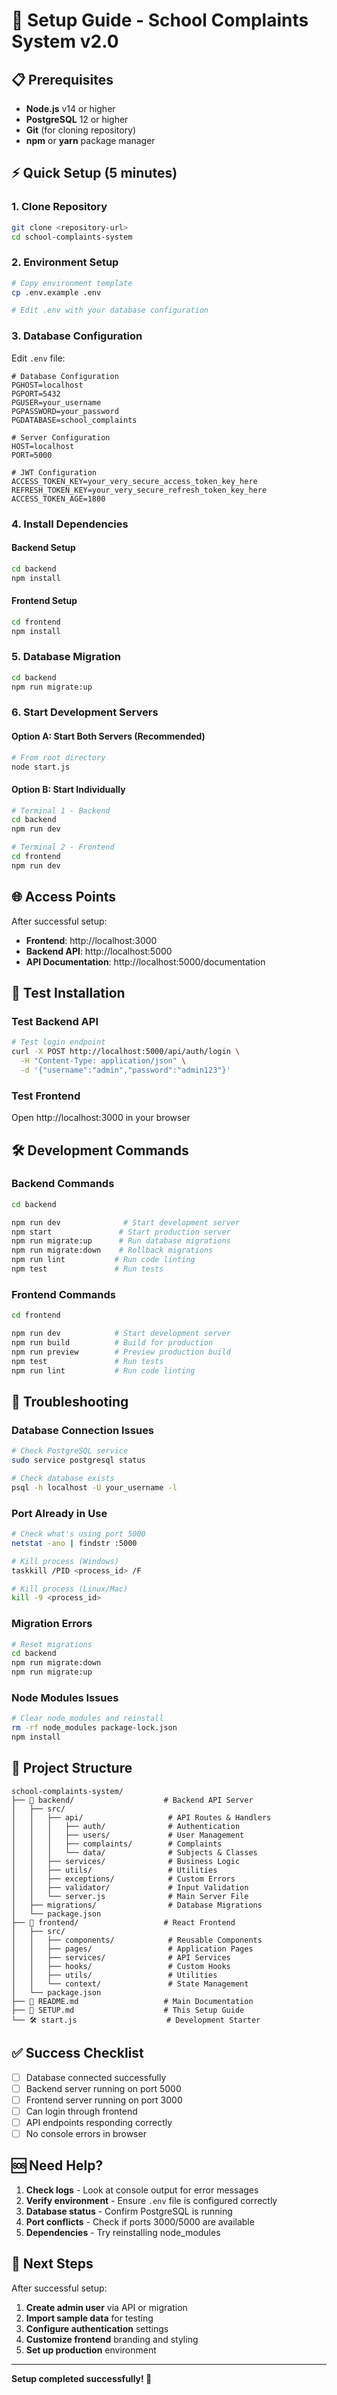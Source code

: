 # 🚀 Setup Guide - School Complaints System v2.0

## 📋 Prerequisites

- **Node.js** v14 or higher
- **PostgreSQL** 12 or higher
- **Git** (for cloning repository)
- **npm** or **yarn** package manager

## ⚡ Quick Setup (5 minutes)

### 1. Clone Repository

```bash
git clone <repository-url>
cd school-complaints-system
```

### 2. Environment Setup

```bash
# Copy environment template
cp .env.example .env

# Edit .env with your database configuration
```

### 3. Database Configuration

Edit `.env` file:

```env
# Database Configuration
PGHOST=localhost
PGPORT=5432
PGUSER=your_username
PGPASSWORD=your_password
PGDATABASE=school_complaints

# Server Configuration
HOST=localhost
PORT=5000

# JWT Configuration
ACCESS_TOKEN_KEY=your_very_secure_access_token_key_here
REFRESH_TOKEN_KEY=your_very_secure_refresh_token_key_here
ACCESS_TOKEN_AGE=1800
```

### 4. Install Dependencies

#### Backend Setup

```bash
cd backend
npm install
```

#### Frontend Setup

```bash
cd frontend
npm install
```

### 5. Database Migration

```bash
cd backend
npm run migrate:up
```

### 6. Start Development Servers

#### Option A: Start Both Servers (Recommended)

```bash
# From root directory
node start.js
```

#### Option B: Start Individually

```bash
# Terminal 1 - Backend
cd backend
npm run dev

# Terminal 2 - Frontend
cd frontend
npm run dev
```

## 🌐 Access Points

After successful setup:

- **Frontend**: http://localhost:3000
- **Backend API**: http://localhost:5000
- **API Documentation**: http://localhost:5000/documentation

## 🧪 Test Installation

### Test Backend API

```bash
# Test login endpoint
curl -X POST http://localhost:5000/api/auth/login \
  -H "Content-Type: application/json" \
  -d '{"username":"admin","password":"admin123"}'
```

### Test Frontend

Open http://localhost:3000 in your browser

## 🛠️ Development Commands

### Backend Commands

```bash
cd backend

npm run dev              # Start development server
npm start               # Start production server
npm run migrate:up      # Run database migrations
npm run migrate:down    # Rollback migrations
npm run lint           # Run code linting
npm test               # Run tests
```

### Frontend Commands

```bash
cd frontend

npm run dev            # Start development server
npm run build          # Build for production
npm run preview        # Preview production build
npm test               # Run tests
npm run lint           # Run code linting
```

## 🐛 Troubleshooting

### Database Connection Issues

```bash
# Check PostgreSQL service
sudo service postgresql status

# Check database exists
psql -h localhost -U your_username -l
```

### Port Already in Use

```bash
# Check what's using port 5000
netstat -ano | findstr :5000

# Kill process (Windows)
taskkill /PID <process_id> /F

# Kill process (Linux/Mac)
kill -9 <process_id>
```

### Migration Errors

```bash
# Reset migrations
cd backend
npm run migrate:down
npm run migrate:up
```

### Node Modules Issues

```bash
# Clear node_modules and reinstall
rm -rf node_modules package-lock.json
npm install
```

## 📁 Project Structure

```
school-complaints-system/
├── 📂 backend/                    # Backend API Server
│   ├── src/
│   │   ├── api/                   # API Routes & Handlers
│   │   │   ├── auth/              # Authentication
│   │   │   ├── users/             # User Management
│   │   │   ├── complaints/        # Complaints
│   │   │   └── data/              # Subjects & Classes
│   │   ├── services/              # Business Logic
│   │   ├── utils/                 # Utilities
│   │   ├── exceptions/            # Custom Errors
│   │   ├── validator/             # Input Validation
│   │   └── server.js              # Main Server File
│   ├── migrations/                # Database Migrations
│   └── package.json
├── 📂 frontend/                   # React Frontend
│   ├── src/
│   │   ├── components/            # Reusable Components
│   │   ├── pages/                 # Application Pages
│   │   ├── services/              # API Services
│   │   ├── hooks/                 # Custom Hooks
│   │   ├── utils/                 # Utilities
│   │   └── context/               # State Management
│   └── package.json
├── 📄 README.md                   # Main Documentation
├── 📄 SETUP.md                    # This Setup Guide
└── 🛠️ start.js                    # Development Starter
```

## ✅ Success Checklist

- [ ] Database connected successfully
- [ ] Backend server running on port 5000
- [ ] Frontend server running on port 3000
- [ ] Can login through frontend
- [ ] API endpoints responding correctly
- [ ] No console errors in browser

## 🆘 Need Help?

1. **Check logs** - Look at console output for error messages
2. **Verify environment** - Ensure `.env` file is configured correctly
3. **Database status** - Confirm PostgreSQL is running
4. **Port conflicts** - Check if ports 3000/5000 are available
5. **Dependencies** - Try reinstalling node_modules

## 🎯 Next Steps

After successful setup:

1. **Create admin user** via API or migration
2. **Import sample data** for testing
3. **Configure authentication** settings
4. **Customize frontend** branding and styling
5. **Set up production** environment

---

**Setup completed successfully! 🎉**
